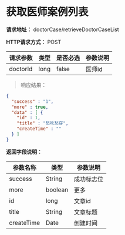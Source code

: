 # 获取医师案例列表

**请求地址：** doctorCase/retrieveDoctorCaseList

**HTTP请求方式：** POST

| 请求参数 | 类型 | 是否必选 | 参数说明 |
| -- | -- | -- | -- |
| doctorId | long | false | 医师id |

>响应结果：

```json
{
  "success" : "1",
  "more" : true,
  "data" : [ {
    "id" : 1,
    "title" : "愁吃愁穿",
    "createTime" : ""
  } ]
}
```

**返回字段说明：**

| 参数名称 | 类型 | 参数说明 |
| -- | -- | -- |
| success | String | 成功标志位 |
| more | boolean | 更多 |
| id | long | 文章id |
| title | String | 文章标题 |
| createTime | Date | 创建时间 |
